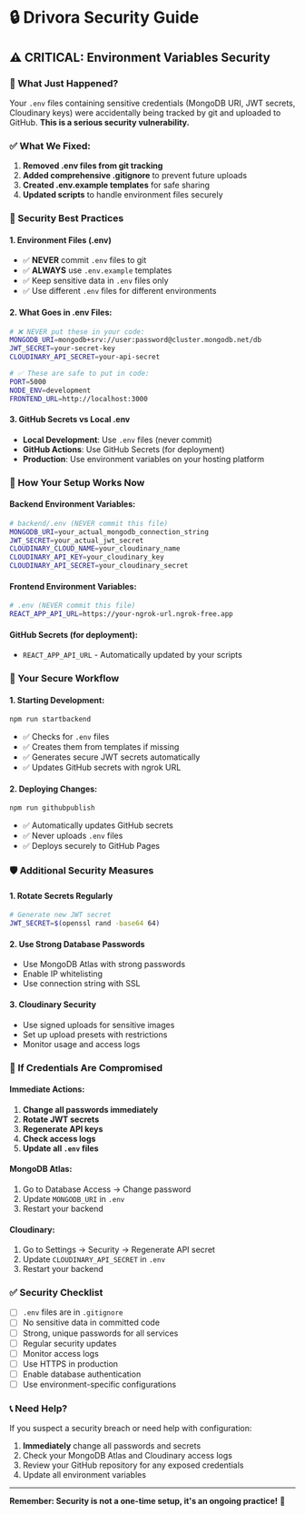 # 🔒 Drivora Security Guide

## ⚠️ CRITICAL: Environment Variables Security

### 🚨 What Just Happened?
Your `.env` files containing sensitive credentials (MongoDB URI, JWT secrets, Cloudinary keys) were accidentally being tracked by git and uploaded to GitHub. **This is a serious security vulnerability.**

### ✅ What We Fixed:
1. **Removed .env files from git tracking**
2. **Added comprehensive .gitignore** to prevent future uploads
3. **Created .env.example templates** for safe sharing
4. **Updated scripts** to handle environment files securely

### 🔐 Security Best Practices

#### 1. Environment Files (.env)
- ✅ **NEVER** commit `.env` files to git
- ✅ **ALWAYS** use `.env.example` templates
- ✅ Keep sensitive data in `.env` files only
- ✅ Use different `.env` files for different environments

#### 2. What Goes in .env Files:
```bash
# ❌ NEVER put these in your code:
MONGODB_URI=mongodb+srv://user:password@cluster.mongodb.net/db
JWT_SECRET=your-secret-key
CLOUDINARY_API_SECRET=your-api-secret

# ✅ These are safe to put in code:
PORT=5000
NODE_ENV=development
FRONTEND_URL=http://localhost:3000
```

#### 3. GitHub Secrets vs Local .env
- **Local Development**: Use `.env` files (never commit)
- **GitHub Actions**: Use GitHub Secrets (for deployment)
- **Production**: Use environment variables on your hosting platform

### 🔧 How Your Setup Works Now

#### Backend Environment Variables:
```bash
# backend/.env (NEVER commit this file)
MONGODB_URI=your_actual_mongodb_connection_string
JWT_SECRET=your_actual_jwt_secret
CLOUDINARY_CLOUD_NAME=your_cloudinary_name
CLOUDINARY_API_KEY=your_cloudinary_key
CLOUDINARY_API_SECRET=your_cloudinary_secret
```

#### Frontend Environment Variables:
```bash
# .env (NEVER commit this file)
REACT_APP_API_URL=https://your-ngrok-url.ngrok-free.app
```

#### GitHub Secrets (for deployment):
- `REACT_APP_API_URL` - Automatically updated by your scripts

### 🚀 Your Secure Workflow

#### 1. Starting Development:
```bash
npm run startbackend
```
- ✅ Checks for `.env` files
- ✅ Creates them from templates if missing
- ✅ Generates secure JWT secrets automatically
- ✅ Updates GitHub secrets with ngrok URL

#### 2. Deploying Changes:
```bash
npm run githubpublish
```
- ✅ Automatically updates GitHub secrets
- ✅ Never uploads `.env` files
- ✅ Deploys securely to GitHub Pages

### 🛡️ Additional Security Measures

#### 1. Rotate Secrets Regularly
```bash
# Generate new JWT secret
JWT_SECRET=$(openssl rand -base64 64)
```

#### 2. Use Strong Database Passwords
- Use MongoDB Atlas with strong passwords
- Enable IP whitelisting
- Use connection string with SSL

#### 3. Cloudinary Security
- Use signed uploads for sensitive images
- Set up upload presets with restrictions
- Monitor usage and access logs

### 🚨 If Credentials Are Compromised

#### Immediate Actions:
1. **Change all passwords immediately**
2. **Rotate JWT secrets**
3. **Regenerate API keys**
4. **Check access logs**
5. **Update all `.env` files**

#### MongoDB Atlas:
1. Go to Database Access → Change password
2. Update `MONGODB_URI` in `.env`
3. Restart your backend

#### Cloudinary:
1. Go to Settings → Security → Regenerate API secret
2. Update `CLOUDINARY_API_SECRET` in `.env`
3. Restart your backend

### ✅ Security Checklist

- [ ] `.env` files are in `.gitignore`
- [ ] No sensitive data in committed code
- [ ] Strong, unique passwords for all services
- [ ] Regular security updates
- [ ] Monitor access logs
- [ ] Use HTTPS in production
- [ ] Enable database authentication
- [ ] Use environment-specific configurations

### 📞 Need Help?
If you suspect a security breach or need help with configuration:
1. **Immediately** change all passwords and secrets
2. Check your MongoDB Atlas and Cloudinary access logs
3. Review your GitHub repository for any exposed credentials
4. Update all environment variables

---

**Remember: Security is not a one-time setup, it's an ongoing practice!** 🔐 